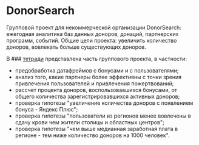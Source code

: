# DonorSearch

Групповой проект для некоммерческой организации DonorSearch: ежегодная аналитика баз данных доноров, донаций, партнерских программ, событий.
Общие цели проекта: увеличить количество доноров, вовлекать больше существующих доноров.

В ### [тетради](https://github.com/megrez63/DonorSearch/blob/main/DonorSearch1.ipynb) представлена часть группового проекта, в частности:
- предобработка датафреймов с бонусами и с пользователями;
- анализ того, какие партнеры более эффективны с точки зрения привлечения пользователей и привлечения пожертвований;
- рассчет процента доноров, воспользовавшихся бонусами, от общего количества зарегистрировавшихся активных доноров;
- проверка гипотезы "увеличение количества доноров с появлением бонуса - Яндекс Плюс";
- проверка гипотезы "пользователи из регионов менее вовлечены в сдачу крови чем жители столицы и областных центров";
- проверка гипотезы "чем выше медианная заработная плата в регионе - тем ниже количество доноров на 1000 человек".
